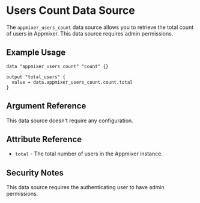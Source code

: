 # Users Count Data Source

The `appmixer_users_count` data source allows you to retrieve the total count of users in Appmixer. This data source requires admin permissions.

## Example Usage

```hcl
data "appmixer_users_count" "count" {}

output "total_users" {
  value = data.appmixer_users_count.count.total
}
```

## Argument Reference

This data source doesn't require any configuration.

## Attribute Reference

* `total` - The total number of users in the Appmixer instance.

## Security Notes

This data source requires the authenticating user to have admin permissions. 